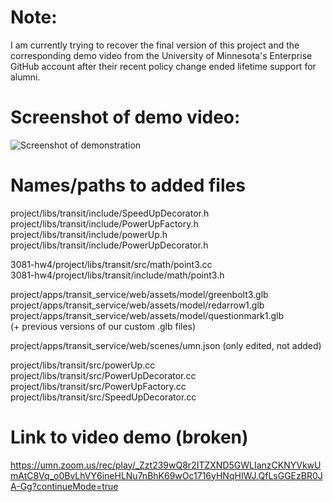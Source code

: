 # Note:
I am currently trying to recover the final version of this project and the corresponding demo video from the University of Minnesota's Enterprise GitHub account after their recent policy change ended lifetime support for alumni.

# Screenshot of demo video:
![Screenshot of demonstration](https://github.com/user-attachments/assets/c33a01d2-714a-444d-a37a-2a3c89bd05d2)

# Names/paths to added files
project/libs/transit/include/SpeedUpDecorator.h</br>
project/libs/transit/include/PowerUpFactory.h</br>
project/libs/transit/include/powerUp.h</br>
project/libs/transit/include/PowerUpDecorator.h</br>

3081-hw4/project/libs/transit/src/math/point3.cc</br>
3081-hw4/project/libs/transit/include/math/point3.h</br>

project/apps/transit_service/web/assets/model/greenbolt3.glb</br>
project/apps/transit_service/web/assets/model/redarrow1.glb</br>
project/apps/transit_service/web/assets/model/questionmark1.glb</br>
(+ previous versions of our custom .glb files)</br>

project/apps/transit_service/web/scenes/umn.json (only edited, not added)</br>

project/libs/transit/src/powerUp.cc</br>
project/libs/transit/src/PowerUpDecorator.cc</br>
project/libs/transit/src/PowerUpFactory.cc</br>
project/libs/transit/src/SpeedUpDecorator.cc</br>

# Link to video demo (broken)
https://umn.zoom.us/rec/play/_Zzt239wQ8r2ITZXND5GWLIanzCKNYVkwUmAtC8Vq_o0BvLhVY6ineHLNu7nBhK69wOc1716yHNqHIWJ.QfLsGGEzBR0JA-Gg?continueMode=true <br>
